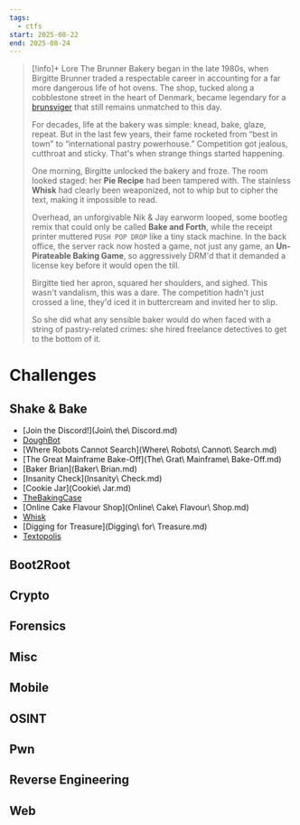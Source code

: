 ```yaml
---
tags:
  - ctfs
start: 2025-08-22
end: 2025-08-24
---
```


> [!info]+ Lore
> The Brunner Bakery began in the late 1980s, when Birgitte Brunner traded a respectable career in accounting for a far more dangerous life of hot ovens. The shop, tucked along a cobblestone street in the heart of Denmark, became legendary for a [brunsviger](https://sundaybaker.co/brunsviger-danish-coffee-cake/) that still remains unmatched to this day.  
>   
> For decades, life at the bakery was simple: knead, bake, glaze, repeat. But in the last few years, their fame rocketed from “best in town” to “international pastry powerhouse.” Competition got jealous, cutthroat and sticky. That's when strange things started happening.  
>   
> One morning, Birgitte unlocked the bakery and froze. The room looked staged: her **Pie Recipe** had been tampered with. The stainless **Whisk** had clearly been weaponized, not to whip but to cipher the text, making it impossible to read.  
>   
> Overhead, an unforgivable Nik & Jay earworm looped, some bootleg remix that could only be called **Bake and Forth**, while the receipt printer muttered `PUSH POP DROP` like a tiny stack machine. In the back office, the server rack now hosted a game, not just any game, an **Un-Pirateable Baking Game**, so aggressively DRM'd that it demanded a license key before it would open the till.  
>   
> Birgitte tied her apron, squared her shoulders, and sighed. This wasn't vandalism, this was a dare. The competition hadn't just crossed a line, they'd iced it in buttercream and invited her to slip.  
>   
> So she did what any sensible baker would do when faced with a string of pastry-related crimes: she hired freelance detectives to get to the bottom of it.

# Challenges

## Shake & Bake

- [Join the Discord!](Join\ the\ Discord.md)
- [DoughBot](DoughBot.md)
- [Where Robots Cannot Search](Where\ Robots\ Cannot\ Search.md)
- [The Great Mainframe Bake-Off](The\ Grat\ Mainframe\ Bake-Off.md)
- [Baker Brian](Baker\ Brian.md)
- [Insanity Check](Insanity\ Check.md)
- [Cookie Jar](Cookie\ Jar.md)
- [TheBakingCase](TheBakingCase.md)
- [Online Cake Flavour Shop](Online\ Cake\ Flavour\ Shop.md)
- [Whisk](Whisk.md)
- [Digging for Treasure](Digging\ for\ Treasure.md)
- [Textopolis](Textopolis.md)

## Boot2Root

## Crypto

## Forensics

## Misc

## Mobile

## OSINT

## Pwn

## Reverse Engineering

## Web

